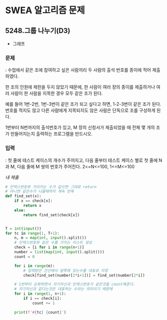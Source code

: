 # SWEA 알고리즘 문제
## 5248.그룹 나누기(D3)
- 그래프

### 문제

: 수업에서 같은 조에 참여하고 싶은 사람끼리 두 사람의 출석 번호를 종이에 적어 제출하였다.

한 조의 인원에 제한을 두지 않았기 때문에, 한 사람이 여러 장의 종이를 제출하거나 여러 사람이 한 사람을 지목한 경우 모두 같은 조가 된다.

예를 들어 1번-2번, 1번-3번이 같은 조가 되고 싶다고 하면, 1-2-3번이 같은 조가 된다. 번호를 적지도 않고 다른 사람에게 지목되지도 않은 사람은 단독으로 조를 구성하게 된다.

1번부터 N번까지의 출석번호가 있고, M 장의 신청서가 제출되었을 때 전체 몇 개의 조가 만들어지는지 출력하는 프로그램을 만드시오.

### 입력

: 첫 줄에 테스트 케이스의 개수가 주어지고, 다음 줄부터 테스트 케이스 별로 첫 줄에 N과 M, 다음 줄에 M 쌍의 번호가 주어진다. 2<=N<=100, 1<=M<=100

*내 제출*
```python
# 인덱스번호와 가리키는 수가 같으면 그대로 return
# 아니면 같은수가 나올때까지 계속 반복
def find_set(x):
    if x == check[x]:
        return x
    else:
        return find_set(check[x])


T = int(input())
for tc in range(1, T+1):
    n, m = map(int, input().split())
    # 인덱스번호와 같은 수를 가지는 리스트 생성
    check = [i for i in range(n+1)]
    number = list(map(int, input().split()))
    count = 0

    for i in range(m):
        # 입력받은 간선에서 앞쪽에 있는수를 대표로 지정
        check[find_set(number[2*i+1])] = find_set(number[2*i])

    # 1번부터 순회하면서 자기자신과 인덱스번호가 같은것을 count해준다.
    # 자기자신과 같다는것은 대표하는 수라는 의미이기 때문에
    for i in range(1, n+1):
        if i == check[i]:
            count += 1

    print(f'#{tc} {count}')
```